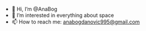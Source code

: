 - 👋 Hi, I’m @AnaBog
- 👀 I’m interested in everything about space
- 📫 How to reach me: anabogdanovic995@gmail.com

<!---
AnaBog/AnaBog is a ✨ special ✨ repository because its `README.md` (this file) appears on your GitHub profile.
You can click the Preview link to take a look at your changes.
--->
